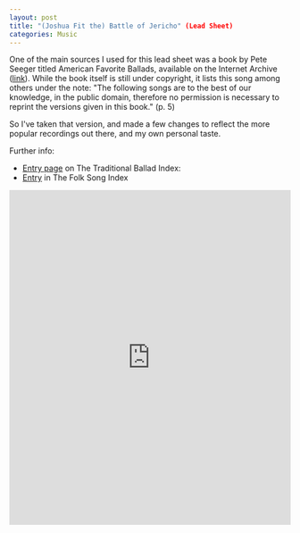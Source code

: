 ```yaml
---
layout: post
title: "(Joshua Fit the) Battle of Jericho" (Lead Sheet)
categories: Music
---
```


One of the main sources I used for this lead sheet was a book by Pete Seeger titled American Favorite Ballads, available on the Internet Archive ([link](https://archive.org/details/americanfavorite00seeg/page/37/)). While the book itself is still under copyright, it lists this song among others under the note: "The following songs are to the best of our knowledge, in the public domain, therefore no permission is necessary to reprint the versions given in this book." (p. 5)

So I've taken that version, and made a few changes to reflect the more popular recordings out there, and my own personal taste.

Further info:
- [Entry page](http://www.fresnostate.edu/folklore/ballads/LxU110.html) on The Traditional Ballad Index:
- [Entry](http://www2.oberlin.edu/cgi-bin/cgiwrap/library/ref/record.php?id29708=1&db=folksongs) in The Folk Song Index

<iframe width="100%" height="600" src="https://musescore.com/user/19506/scores/6046572/embed" frameborder="0" allowfullscreen allow="autoplay; fullscreen"></iframe>
